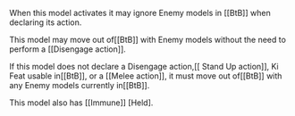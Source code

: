 When this model activates it may ignore Enemy models in [[BtB]] when declaring its action.

This model may move out of[[BtB]] with Enemy models without the need to perform a [[Disengage action]].

If this model does not declare a Disengage action,[[ Stand Up action]], Ki Feat usable in[[BtB]], or a [[Melee action]], it must move out of[[BtB]] with any Enemy models currently in[[BtB]].

This model also has [[Immune]] [Held].